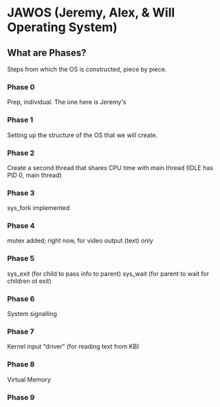 # JAWOS (Jeremy, Alex, & Will Operating System)

## What are Phases?
Steps from which the OS is constructed, piece by piece.

### Phase 0
Prep, individual. The one here is Jeremy's

### Phase 1
Setting up the structure of the OS that we will create.

### Phase 2
Create a second thread that shares CPU time with main thread (IDLE has PID 0, main thread)

### Phase 3
sys_fork implemented

### Phase 4
mutex added; right now, for video output (text) only

### Phase 5
sys_exit (for child to pass info to parent)
sys_wait (for parent to wait for children ot exit)

### Phase 6
System signalling

### Phase 7
Kernel input "driver" (for reading text from KB)

### Phase 8
Virtual Memory

### Phase 9

